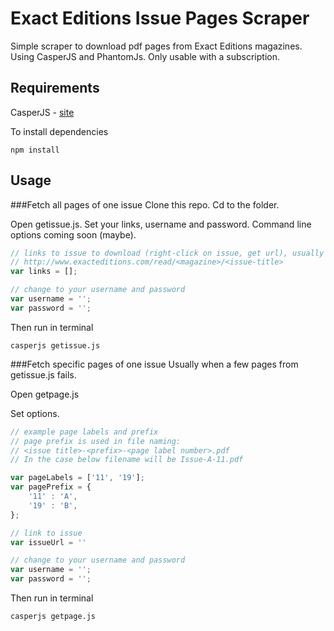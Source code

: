 # Exact Editions Issue Pages Scraper

Simple scraper to download pdf pages from Exact Editions magazines. Using CasperJS and PhantomJs. Only usable with a subscription.

## Requirements
CasperJS - [site](http://casperjs.org/)

To install dependencies
```
npm install
```

## Usage
###Fetch all pages of one issue
Clone this repo. Cd to the folder.

Open getissue.js. Set your links, username and password. Command line options coming soon (maybe).

```javascript
// links to issue to download (right-click on issue, get url), usually in format
// http://www.exacteditions.com/read/<magazine>/<issue-title>   
var links = [];

// change to your username and password
var username = '';
var password = '';
```

Then run in terminal

```
casperjs getissue.js
```

###Fetch specific pages of one issue
Usually when a few pages from getissue.js fails.

Open getpage.js

Set options.

```javascript
// example page labels and prefix
// page prefix is used in file naming: 
// <issue title>-<prefix>-<page label number>.pdf
// In the case below filename will be Issue-A-11.pdf

var pageLabels = ['11', '19'];
var pagePrefix = {
    '11' : 'A',
    '19' : 'B',
};

// link to issue
var issueUrl = ''

// change to your username and password
var username = '';
var password = '';
```


Then run in terminal

```
casperjs getpage.js
```

